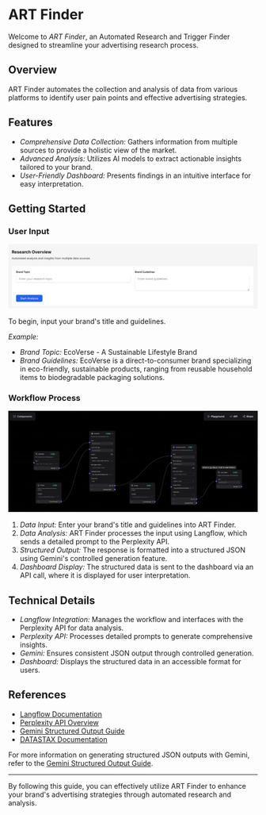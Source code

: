 # ART Finder

Welcome to *ART Finder*, an Automated Research and Trigger Finder designed to streamline your advertising research process.

## Overview

ART Finder automates the collection and analysis of data from various platforms to identify user pain points and effective advertising strategies.

## Features

- *Comprehensive Data Collection:* Gathers information from multiple sources to provide a holistic view of the market.
- *Advanced Analysis:* Utilizes AI models to extract actionable insights tailored to your brand.
- *User-Friendly Dashboard:* Presents findings in an intuitive interface for easy interpretation.

## Getting Started

### User Input

![User_input](src/Readme_images/User_input.png)

To begin, input your brand's title and guidelines.

*Example:*

- *Brand Topic:* EcoVerse - A Sustainable Lifestyle Brand
- *Brand Guidelines:* EcoVerse is a direct-to-consumer brand specializing in eco-friendly, sustainable products, ranging from reusable household items to biodegradable packaging solutions.

### Workflow Process

![langflow_workflow](src/Readme_images/langflow_workflow.png)

1. *Data Input:* Enter your brand's title and guidelines into ART Finder.
2. *Data Analysis:* ART Finder processes the input using Langflow, which sends a detailed prompt to the Perplexity API.
3. *Structured Output:* The response is formatted into a structured JSON using Gemini's controlled generation feature.
4. *Dashboard Display:* The structured data is sent to the dashboard via an API call, where it is displayed for user interpretation.

## Technical Details

- *Langflow Integration:* Manages the workflow and interfaces with the Perplexity API for data analysis.
- *Perplexity API:* Processes detailed prompts to generate comprehensive insights.
- *Gemini:* Ensures consistent JSON output through controlled generation.
- *Dashboard:* Displays the structured data in an accessible format for users.

## References

- [Langflow Documentation](https://docs.langflow.org/)
- [Perplexity API Overview](https://www.perplexity.ai/)
- [Gemini Structured Output Guide](https://ai.google.dev/gemini-api/docs/structured-output)
- [DATASTAX Documentation](https://docs.datastax.com/en/astra-db-serverless/index.html)

For more information on generating structured JSON outputs with Gemini, refer to the [Gemini Structured Output Guide](https://ai.google.dev/gemini-api/docs/structured-output).

---

By following this guide, you can effectively utilize ART Finder to enhance your brand's advertising strategies through automated research and analysis.